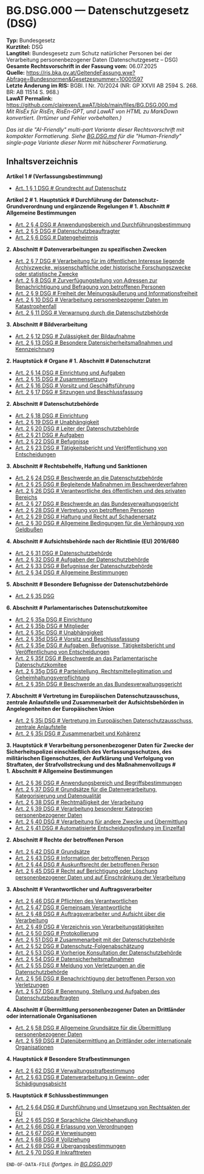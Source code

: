# BG.DSG.000 — Datenschutzgesetz (DSG)
**Typ:** Bundesgesetz  
**Kurztitel:** DSG  
**Langtitel:** Bundesgesetz zum Schutz natürlicher Personen bei der Verarbeitung personenbezogener Daten (Datenschutzgesetz – DSG)  
**Gesamte Rechtsvorschrift in der Fassung vom:** 06.07.2025  
**Quelle:** https://ris.bka.gv.at/GeltendeFassung.wxe?Abfrage=Bundesnormen&Gesetzesnummer=10001597  
**Letzte Änderung im RIS:** BGBl. I Nr. 70/2024 (NR: GP XXVII AB 2594 S. 268. BR: AB 11514 S. 968.)  
**LawAT Permalink:** https://github.com/clairexen/LawAT/blob/main/files/BG.DSG.000.md  
*Mit RisEx für RisEn, RisEn-GPT, und LawAT von HTML zu MarkDown konvertiert. (Irrtümer und Fehler vorbehalten.)*

*Das ist die "AI-Friendly" multi-part Variante dieser Rechtsvorschrift mit kompakter Formatierung. Siehe [BG.DSG.md](BG.DSG.md) für die "Human-Friendly" single-page Variante dieser Norm mit hübscherer Formatierung.*

## Inhaltsverzeichnis

**Artikel 1 # (Verfassungsbestimmung)**  
* [Art. 1 § 1 DSG # Grundrecht auf Datenschutz](BG.DSG.001.md#art-1--1-dsg--grundrecht-auf-datenschutz)

**Artikel 2 # 1. Hauptstück # Durchführung der Datenschutz-Grundverordnung und ergänzende Regelungen # 1. Abschnitt # Allgemeine Bestimmungen**  
* [Art. 2 § 4 DSG # Anwendungsbereich und Durchführungsbestimmung](BG.DSG.001.md#art-2--4-dsg--anwendungsbereich-und-durchführungsbestimmung)  
* [Art. 2 § 5 DSG # Datenschutzbeauftragter](BG.DSG.001.md#art-2--5-dsg--datenschutzbeauftragter)  
* [Art. 2 § 6 DSG # Datengeheimnis](BG.DSG.001.md#art-2--6-dsg--datengeheimnis)

**2. Abschnitt # Datenverarbeitungen zu spezifischen Zwecken**  
* [Art. 2 § 7 DSG # Verarbeitung für im öffentlichen Interesse liegende Archivzwecke, wissenschaftliche oder historische Forschungszwecke oder statistische Zwecke](BG.DSG.002.md#art-2--7-dsg--verarbeitung-für-im-öffentlichen-interesse-liegende-archivzwecke-wissenschaftliche-oder-historische-forschungszwecke-oder-statistische-zwecke)  
* [Art. 2 § 8 DSG # Zurverfügungstellung von Adressen zur Benachrichtigung und Befragung von betroffenen Personen](BG.DSG.002.md#art-2--8-dsg--zurverfügungstellung-von-adressen-zur-benachrichtigung-und-befragung-von-betroffenen-personen)  
* [Art. 2 § 9 DSG # Freiheit der Meinungsäußerung und Informationsfreiheit](BG.DSG.002.md#art-2--9-dsg--freiheit-der-meinungsäußerung-und-informationsfreiheit)  
* [Art. 2 § 10 DSG # Verarbeitung personenbezogener Daten im Katastrophenfall](BG.DSG.002.md#art-2--10-dsg--verarbeitung-personenbezogener-daten-im-katastrophenfall)  
* [Art. 2 § 11 DSG # Verwarnung durch die Datenschutzbehörde](BG.DSG.002.md#art-2--11-dsg--verwarnung-durch-die-datenschutzbehörde)

**3. Abschnitt # Bildverarbeitung**  
* [Art. 2 § 12 DSG # Zulässigkeit der Bildaufnahme](BG.DSG.002.md#art-2--12-dsg--zulässigkeit-der-bildaufnahme)  
* [Art. 2 § 13 DSG # Besondere Datensicherheitsmaßnahmen und Kennzeichnung](BG.DSG.002.md#art-2--13-dsg--besondere-datensicherheitsmaßnahmen-und-kennzeichnung)

**2. Hauptstück # Organe # 1. Abschnitt # Datenschutzrat**  
* [Art. 2 § 14 DSG # Einrichtung und Aufgaben](BG.DSG.003.md#art-2--14-dsg--einrichtung-und-aufgaben)  
* [Art. 2 § 15 DSG # Zusammensetzung](BG.DSG.003.md#art-2--15-dsg--zusammensetzung)  
* [Art. 2 § 16 DSG # Vorsitz und Geschäftsführung](BG.DSG.003.md#art-2--16-dsg--vorsitz-und-geschäftsführung)  
* [Art. 2 § 17 DSG # Sitzungen und Beschlussfassung](BG.DSG.003.md#art-2--17-dsg--sitzungen-und-beschlussfassung)

**2. Abschnitt # Datenschutzbehörde**  
* [Art. 2 § 18 DSG # Einrichtung](BG.DSG.003.md#art-2--18-dsg--einrichtung)  
* [Art. 2 § 19 DSG # Unabhängigkeit](BG.DSG.003.md#art-2--19-dsg--unabhängigkeit)  
* [Art. 2 § 20 DSG # Leiter der Datenschutzbehörde](BG.DSG.003.md#art-2--20-dsg--leiter-der-datenschutzbehörde)  
* [Art. 2 § 21 DSG # Aufgaben](BG.DSG.003.md#art-2--21-dsg--aufgaben)  
* [Art. 2 § 22 DSG # Befugnisse](BG.DSG.003.md#art-2--22-dsg--befugnisse)  
* [Art. 2 § 23 DSG # Tätigkeitsbericht und Veröffentlichung von Entscheidungen](BG.DSG.003.md#art-2--23-dsg--tätigkeitsbericht-und-veröffentlichung-von-entscheidungen)

**3. Abschnitt # Rechtsbehelfe, Haftung und Sanktionen**  
* [Art. 2 § 24 DSG # Beschwerde an die Datenschutzbehörde](BG.DSG.004.md#art-2--24-dsg--beschwerde-an-die-datenschutzbehörde)  
* [Art. 2 § 25 DSG # Begleitende Maßnahmen im Beschwerdeverfahren](BG.DSG.004.md#art-2--25-dsg--begleitende-maßnahmen-im-beschwerdeverfahren)  
* [Art. 2 § 26 DSG # Verantwortliche des öffentlichen und des privaten Bereichs](BG.DSG.004.md#art-2--26-dsg--verantwortliche-des-öffentlichen-und-des-privaten-bereichs)  
* [Art. 2 § 27 DSG # Beschwerde an das Bundesverwaltungsgericht](BG.DSG.004.md#art-2--27-dsg--beschwerde-an-das-bundesverwaltungsgericht)  
* [Art. 2 § 28 DSG # Vertretung von betroffenen Personen](BG.DSG.004.md#art-2--28-dsg--vertretung-von-betroffenen-personen)  
* [Art. 2 § 29 DSG # Haftung und Recht auf Schadenersatz](BG.DSG.004.md#art-2--29-dsg--haftung-und-recht-auf-schadenersatz)  
* [Art. 2 § 30 DSG # Allgemeine Bedingungen für die Verhängung von Geldbußen](BG.DSG.004.md#art-2--30-dsg--allgemeine-bedingungen-für-die-verhängung-von-geldbußen)

**4. Abschnitt # Aufsichtsbehörde nach der Richtlinie (EU) 2016/680**  
* [Art. 2 § 31 DSG # Datenschutzbehörde](BG.DSG.004.md#art-2--31-dsg--datenschutzbehörde)  
* [Art. 2 § 32 DSG # Aufgaben der Datenschutzbehörde](BG.DSG.004.md#art-2--32-dsg--aufgaben-der-datenschutzbehörde)  
* [Art. 2 § 33 DSG # Befugnisse der Datenschutzbehörde](BG.DSG.004.md#art-2--33-dsg--befugnisse-der-datenschutzbehörde)  
* [Art. 2 § 34 DSG # Allgemeine Bestimmungen](BG.DSG.004.md#art-2--34-dsg--allgemeine-bestimmungen)

**5. Abschnitt # Besondere Befugnisse der Datenschutzbehörde**  
* [Art. 2 § 35 DSG](BG.DSG.004.md#art-2--35-dsg)

**6. Abschnitt # Parlamentarisches Datenschutzkomitee**  
* [Art. 2 § 35a DSG # Einrichtung](BG.DSG.005.md#art-2--35a-dsg--einrichtung)  
* [Art. 2 § 35b DSG # Mitglieder](BG.DSG.005.md#art-2--35b-dsg--mitglieder)  
* [Art. 2 § 35c DSG # Unabhängigkeit](BG.DSG.005.md#art-2--35c-dsg--unabhängigkeit)  
* [Art. 2 § 35d DSG # Vorsitz und Beschlussfassung](BG.DSG.005.md#art-2--35d-dsg--vorsitz-und-beschlussfassung)  
* [Art. 2 § 35e DSG # Aufgaben, Befugnisse, Tätigkeitsbericht und Veröffentlichung von Entscheidungen](BG.DSG.005.md#art-2--35e-dsg--aufgaben-befugnisse-tätigkeitsbericht-und-veröffentlichung-von-entscheidungen)  
* [Art. 2 § 35f DSG # Beschwerde an das Parlamentarische Datenschutzkomitee](BG.DSG.005.md#art-2--35f-dsg--beschwerde-an-das-parlamentarische-datenschutzkomitee)  
* [Art. 2 § 35g DSG # Parteistellung, Rechtsmittellegitimation und Geheimhaltungsverpflichtung](BG.DSG.005.md#art-2--35g-dsg--parteistellung-rechtsmittellegitimation-und-geheimhaltungsverpflichtung)  
* [Art. 2 § 35h DSG # Beschwerde an das Bundesverwaltungsgericht](BG.DSG.005.md#art-2--35h-dsg--beschwerde-an-das-bundesverwaltungsgericht)

**7. Abschnitt # Vertretung im Europäischen Datenschutzausschuss, zentrale Anlaufstelle und Zusammenarbeit der Aufsichtsbehörden in Angelegenheiten der Europäischen Union**  
* [Art. 2 § 35i DSG # Vertretung im Europäischen Datenschutzausschuss, zentrale Anlaufstelle](BG.DSG.005.md#art-2--35i-dsg--vertretung-im-europäischen-datenschutzausschuss-zentrale-anlaufstelle)  
* [Art. 2 § 35j DSG # Zusammenarbeit und Kohärenz](BG.DSG.005.md#art-2--35j-dsg--zusammenarbeit-und-kohärenz)

**3. Hauptstück # Verarbeitung personenbezogener Daten für Zwecke der Sicherheitspolizei einschließlich des Verfassungsschutzes, des militärischen Eigenschutzes, der Aufklärung und Verfolgung von Straftaten, der Strafvollstreckung und des Maßnahmenvollzugs # 1. Abschnitt # Allgemeine Bestimmungen**  
* [Art. 2 § 36 DSG # Anwendungsbereich und Begriffsbestimmungen](BG.DSG.005.md#art-2--36-dsg--anwendungsbereich-und-begriffsbestimmungen)  
* [Art. 2 § 37 DSG # Grundsätze für die Datenverarbeitung, Kategorisierung und Datenqualität](BG.DSG.005.md#art-2--37-dsg--grundsätze-für-die-datenverarbeitung-kategorisierung-und-datenqualität)  
* [Art. 2 § 38 DSG # Rechtmäßigkeit der Verarbeitung](BG.DSG.005.md#art-2--38-dsg--rechtmäßigkeit-der-verarbeitung)  
* [Art. 2 § 39 DSG # Verarbeitung besonderer Kategorien personenbezogener Daten](BG.DSG.005.md#art-2--39-dsg--verarbeitung-besonderer-kategorien-personenbezogener-daten)  
* [Art. 2 § 40 DSG # Verarbeitung für andere Zwecke und Übermittlung](BG.DSG.005.md#art-2--40-dsg--verarbeitung-für-andere-zwecke-und-übermittlung)  
* [Art. 2 § 41 DSG # Automatisierte Entscheidungsfindung im Einzelfall](BG.DSG.005.md#art-2--41-dsg--automatisierte-entscheidungsfindung-im-einzelfall)

**2. Abschnitt # Rechte der betroffenen Person**  
* [Art. 2 § 42 DSG # Grundsätze](BG.DSG.006.md#art-2--42-dsg--grundsätze)  
* [Art. 2 § 43 DSG # Information der betroffenen Person](BG.DSG.006.md#art-2--43-dsg--information-der-betroffenen-person)  
* [Art. 2 § 44 DSG # Auskunftsrecht der betroffenen Person](BG.DSG.006.md#art-2--44-dsg--auskunftsrecht-der-betroffenen-person)  
* [Art. 2 § 45 DSG # Recht auf Berichtigung oder Löschung personenbezogener Daten und auf Einschränkung der Verarbeitung](BG.DSG.006.md#art-2--45-dsg--recht-auf-berichtigung-oder-löschung-personenbezogener-daten-und-auf-einschränkung-der-verarbeitung)

**3. Abschnitt # Verantwortlicher und Auftragsverarbeiter**  
* [Art. 2 § 46 DSG # Pflichten des Verantwortlichen](BG.DSG.006.md#art-2--46-dsg--pflichten-des-verantwortlichen)  
* [Art. 2 § 47 DSG # Gemeinsam Verantwortliche](BG.DSG.006.md#art-2--47-dsg--gemeinsam-verantwortliche)  
* [Art. 2 § 48 DSG # Auftragsverarbeiter und Aufsicht über die Verarbeitung](BG.DSG.006.md#art-2--48-dsg--auftragsverarbeiter-und-aufsicht-über-die-verarbeitung)  
* [Art. 2 § 49 DSG # Verzeichnis von Verarbeitungstätigkeiten](BG.DSG.006.md#art-2--49-dsg--verzeichnis-von-verarbeitungstätigkeiten)  
* [Art. 2 § 50 DSG # Protokollierung](BG.DSG.006.md#art-2--50-dsg--protokollierung)  
* [Art. 2 § 51 DSG # Zusammenarbeit mit der Datenschutzbehörde](BG.DSG.006.md#art-2--51-dsg--zusammenarbeit-mit-der-datenschutzbehörde)  
* [Art. 2 § 52 DSG # Datenschutz-Folgenabschätzung](BG.DSG.006.md#art-2--52-dsg--datenschutz-folgenabschätzung)  
* [Art. 2 § 53 DSG # Vorherige Konsultation der Datenschutzbehörde](BG.DSG.006.md#art-2--53-dsg--vorherige-konsultation-der-datenschutzbehörde)  
* [Art. 2 § 54 DSG # Datensicherheitsmaßnahmen](BG.DSG.006.md#art-2--54-dsg--datensicherheitsmaßnahmen)  
* [Art. 2 § 55 DSG # Meldung von Verletzungen an die Datenschutzbehörde](BG.DSG.006.md#art-2--55-dsg--meldung-von-verletzungen-an-die-datenschutzbehörde)  
* [Art. 2 § 56 DSG # Benachrichtigung der betroffenen Person von Verletzungen](BG.DSG.006.md#art-2--56-dsg--benachrichtigung-der-betroffenen-person-von-verletzungen)  
* [Art. 2 § 57 DSG # Benennung, Stellung und Aufgaben des Datenschutzbeauftragten](BG.DSG.006.md#art-2--57-dsg--benennung-stellung-und-aufgaben-des-datenschutzbeauftragten)

**4. Abschnitt # Übermittlung personenbezogener Daten an Drittländer oder internationale Organisationen**  
* [Art. 2 § 58 DSG # Allgemeine Grundsätze für die Übermittlung personenbezogener Daten](BG.DSG.007.md#art-2--58-dsg--allgemeine-grundsätze-für-die-übermittlung-personenbezogener-daten)  
* [Art. 2 § 59 DSG # Datenübermittlung an Drittländer oder internationale Organisationen](BG.DSG.007.md#art-2--59-dsg--datenübermittlung-an-drittländer-oder-internationale-organisationen)

**4. Hauptstück # Besondere Strafbestimmungen**  
* [Art. 2 § 62 DSG # Verwaltungsstrafbestimmung](BG.DSG.007.md#art-2--62-dsg--verwaltungsstrafbestimmung)  
* [Art. 2 § 63 DSG # Datenverarbeitung in Gewinn- oder Schädigungsabsicht](BG.DSG.007.md#art-2--63-dsg--datenverarbeitung-in-gewinn--oder-schädigungsabsicht)

**5. Hauptstück # Schlussbestimmungen**  
* [Art. 2 § 64 DSG # Durchführung und Umsetzung von Rechtsakten der EU](BG.DSG.007.md#art-2--64-dsg--durchführung-und-umsetzung-von-rechtsakten-der-eu)  
* [Art. 2 § 65 DSG # Sprachliche Gleichbehandlung](BG.DSG.007.md#art-2--65-dsg--sprachliche-gleichbehandlung)  
* [Art. 2 § 66 DSG # Erlassung von Verordnungen](BG.DSG.007.md#art-2--66-dsg--erlassung-von-verordnungen)  
* [Art. 2 § 67 DSG # Verweisungen](BG.DSG.007.md#art-2--67-dsg--verweisungen)  
* [Art. 2 § 68 DSG # Vollziehung](BG.DSG.007.md#art-2--68-dsg--vollziehung)  
* [Art. 2 § 69 DSG # Übergangsbestimmungen](BG.DSG.007.md#art-2--69-dsg--übergangsbestimmungen)  
* [Art. 2 § 70 DSG # Inkrafttreten](BG.DSG.007.md#art-2--70-dsg--inkrafttreten)

`END-OF-DATA-FILE` *(fortges. in [BG.DSG.001](BG.DSG.001.md))*
